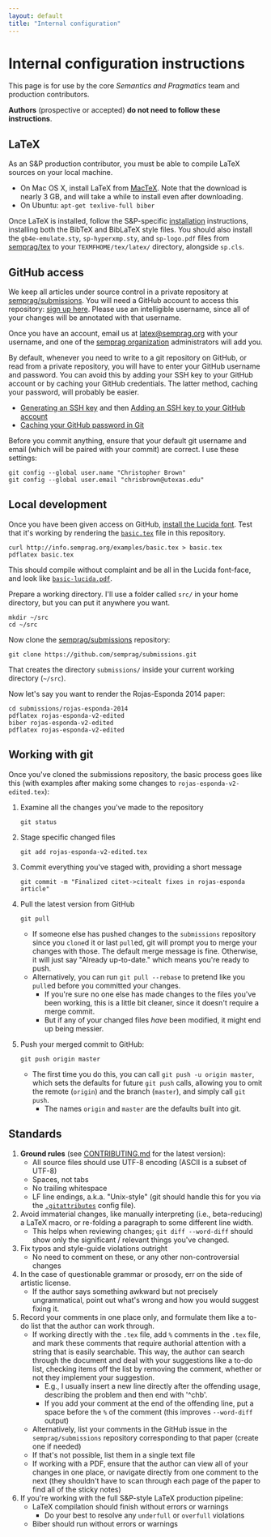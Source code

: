 ```yaml
---
layout: default
title: "Internal configuration"
---
```

# Internal configuration instructions

This page is for use by the core *Semantics and Pragmatics* team and production contributors.

**Authors** (prospective or accepted) **do not need to follow these instructions**.


## LaTeX

As an S&P production contributor, you must be able to compile LaTeX sources on your local machine.

* On Mac OS X, install LaTeX from [MacTeX](https://tug.org/mactex/).
  Note that the download is nearly 3 GB, and will take a while to install even after downloading.
* On Ubuntu: `apt-get texlive-full biber`

Once LaTeX is installed, follow the S&P-specific [installation](/install) instructions, installing both the BibTeX and BibLaTeX style files.
You should also install the `gb4e-emulate.sty`, `sp-hyperxmp.sty`, and `sp-logo.pdf` files from [semprag/tex](https://github.com/semprag/tex) to your `TEXMFHOME/tex/latex/` directory, alongside `sp.cls`.


## GitHub access

We keep all articles under source control in a private repository at [semprag/submissions](https://github.com/semprag/submissions). You will need a GitHub account to access this repository: [sign up here](https://github.com/join).
Please use an intelligible username, since all of your changes will be annotated with that username.

Once you have an account, email us at [latex@semprag.org](mailto:latex@semprag.org) with your username, and one of the [semprag organization](https://github.com/semprag) administrators will add you.

By default, whenever you need to write to a git repository on GitHub, or read from a private repository, you will have to enter your GitHub username and password. You can avoid this by adding your SSH key to your GitHub account or by caching your GitHub credentials. The latter method, caching your password, will probably be easier.

* [Generating an SSH key](https://help.github.com/articles/generating-an-ssh-key/) and then [Adding an SSH key to your GitHub account](https://help.github.com/articles/adding-a-new-ssh-key-to-your-github-account/)
* [Caching your GitHub password in Git](https://help.github.com/articles/caching-your-github-password-in-git/)

Before you commit anything, ensure that your default git username and email (which will be paired with your commit) are correct.
I use these settings:

    git config --global user.name "Christopher Brown"
    git config --global user.email "chrisbrown@utexas.edu"


## Local development

Once you have been given access on GitHub, [install the Lucida font](https://github.com/semprag/lucida).
Test that it's working by rendering the [`basic.tex`](examples/basic.tex) file in this repository.

    curl http://info.semprag.org/examples/basic.tex > basic.tex
    pdflatex basic.tex

This should compile without complaint and be all in the Lucida font-face,
and look like [`basic-lucida.pdf`](examples/basic-lucida.pdf).

Prepare a working directory. I'll use a folder called `src/` in your home
directory, but you can put it anywhere you want.

    mkdir ~/src
    cd ~/src

Now clone the [semprag/submissions](https://github.com/semprag/submissions) repository:

    git clone https://github.com/semprag/submissions.git

That creates the directory `submissions/` inside your current working directory (`~/src`).

Now let's say you want to render the Rojas-Esponda 2014 paper:

    cd submissions/rojas-esponda-2014
    pdflatex rojas-esponda-v2-edited
    biber rojas-esponda-v2-edited
    pdflatex rojas-esponda-v2-edited


## Working with git

Once you've cloned the submissions repository, the basic process goes like this
(with examples after making some changes to `rojas-esponda-v2-edited.tex`):

1. Examine all the changes you've made to the repository

       git status

2. Stage specific changed files

       git add rojas-esponda-v2-edited.tex

3. Commit everything you've staged with, providing a short message

       git commit -m "Finalized citet->citealt fixes in rojas-esponda article"

4. Pull the latest version from GitHub

       git pull

    * If someone else has pushed changes to the `submissions` repository since you `clone`d it or last `pull`ed,
      git will prompt you to merge your changes with those. The default merge message is fine.
      Otherwise, it will just say "Already up-to-date." which means you're ready to push.
    * Alternatively, you can run `git pull --rebase` to pretend like you `pull`ed before you committed your changes.
      - If you're sure no one else has made changes to the files you've been working, this is a little bit cleaner, since it doesn't require a merge commit.
      - But if any of your changed files _have_ been modified, it might end up being messier.

5. Push your merged commit to GitHub:

       git push origin master

    * The first time you do this, you can call `git push -u origin master`, which sets the defaults for future `git push` calls, allowing you to omit the remote (`origin`) and the branch (`master`), and simply call `git push`.
      - The names `origin` and `master` are the defaults built into git.


## Standards

1. **Ground rules** (see [CONTRIBUTING.md](https://github.com/semprag/submissions/blob/master/CONTRIBUTING.md) for the latest version):
   * All source files should use UTF-8 encoding (ASCII is a subset of UTF-8)
   * Spaces, not tabs
   * No trailing whitespace
   * LF line endings, a.k.a. "Unix-style" (git should handle this for you via the [`.gitattributes`](https://github.com/semprag/submissions/blob/master/.gitattributes) config file).
2. Avoid immaterial changes, like manually interpreting (i.e., beta-reducing) a LaTeX macro, or re-folding a paragraph to some different line width.
   * This helps when reviewing changes; `git diff --word-diff` should show only the significant / relevant things you've changed.
3. Fix typos and style-guide violations outright
   * No need to comment on these, or any other non-controversial changes
4. In the case of questionable grammar or prosody, err on the side of artistic license.
   * If the author says something awkward but not precisely ungrammatical,
    point out what's wrong and how you would suggest fixing it.
5. Record your comments in one place only, and formulate them like a to-do list that the author can work through.
   * If working directly with the `.tex` file, add `%` comments in the `.tex` file, and mark these comments that require authorial attention with a string that is easily searchable. This way, the author can search through the document and deal with your suggestions like a to-do list, checking items off the list by removing the comment, whether or not they implement your suggestion.
     - E.g., I usually insert a new line directly after the offending usage, describing the problem and then end with '^chb'.
     - If you add your comment at the end of the offending line, put a space before the `%` of the comment (this improves `--word-diff` output)
   * Alternatively, list your comments in the GitHub issue in the `semprag/submissions` repository corresponding to that paper (create one if needed)
   * If that's not possible, list them in a single text file
   * If working with a PDF, ensure that the author can view all of your changes in one place, or navigate directly from one comment to the next (they shouldn't have to scan through each page of the paper to find all of the sticky notes)
6. If you're working with the full S&P-style LaTeX production pipeline:
   * LaTeX compilation should finish without errors or warnings
     - Do your best to resolve any `underfull` or `overfull` violations
   * Biber should run without errors or warnings
